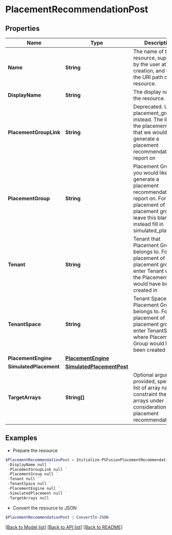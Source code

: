 # PlacementRecommendationPost
## Properties

Name | Type | Description | Notes
------------ | ------------- | ------------- | -------------
**Name** | **String** | The name of the resource, supplied by the user at creation, and used in the URI path of a resource. | 
**DisplayName** | **String** | The display name of the resource. | [optional] 
**PlacementGroupLink** | **String** | Deprecated. Use placement_group instead. The link to the placement group that we would like to generate a placement recommendation report on | [optional] 
**PlacementGroup** | **String** | Placement Group you would like to generate a placement recommendation report on. For placement of new placement group, leave this blank, and instead fill in simulated_placement | [optional] 
**Tenant** | **String** | Tenant that Placement Group belongs to. For placement of new placement group, enter Tenant where the Placement Group would have been created in | 
**TenantSpace** | **String** | Tenant Space that Placement Group belongs to. For placement of new placement group, enter TenantSpace where Placement Group would have been created in | 
**PlacementEngine** | [**PlacementEngine**](PlacementEngine.md) |  | [optional] 
**SimulatedPlacement** | [**SimulatedPlacementPost**](SimulatedPlacementPost.md) |  | [optional] 
**TargetArrays** | **String[]** | Optional argument. If provided, specify a list of array names to constraint the list of arrays under consideration for placement recommendations | [optional] 

## Examples

- Prepare the resource
```powershell
$PlacementRecommendationPost = Initialize-PSFusionPlacementRecommendationPost  -Name null `
 -DisplayName null `
 -PlacementGroupLink null `
 -PlacementGroup null `
 -Tenant null `
 -TenantSpace null `
 -PlacementEngine null `
 -SimulatedPlacement null `
 -TargetArrays null
```

- Convert the resource to JSON
```powershell
$PlacementRecommendationPost | ConvertTo-JSON
```

[[Back to Model list]](../README.md#documentation-for-models) [[Back to API list]](../README.md#documentation-for-api-endpoints) [[Back to README]](../README.md)

